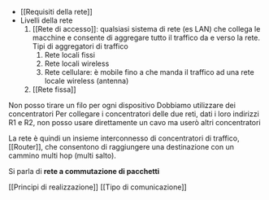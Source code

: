 - [[Requisiti della rete]]
- Livelli della rete
	1. [[Rete di accesso]]: qualsiasi sistema di rete (es LAN) che collega le macchine e consente di aggregare tutto il traffico da e verso la rete. Tipi di aggregatori di traffico
		1. Rete locali fissi
		2. Rete locali wireless
		3. Rete cellulare: è mobile fino a che manda il traffico ad una rete locale wireless (antenna)
	2. [[Rete fissa]]

Non posso tirare un filo per ogni dispositivo
Dobbiamo utilizzare dei concentratori
Per collegare i concentratori delle due reti, dati i loro indirizzi R1 e R2, non posso usare direttamente un cavo ma userò altri concentratori

La rete è quindi un insieme interconnesso di concentratori di traffico, [[Router]], che consentono di raggiungere una destinazione con un cammino multi hop (multi salto).

Si parla di **rete a commutazione di pacchetti**

[[Principi di realizzazione]]
[[Tipo di comunicazione]]